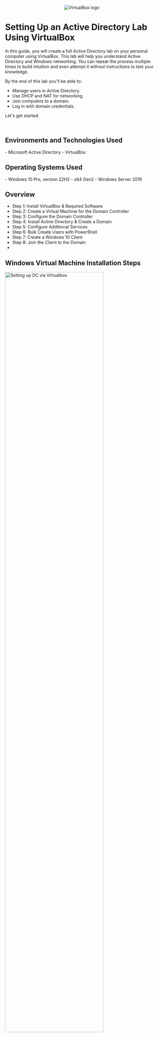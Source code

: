<p align="center">
<img src="https://i.imgur.com/RLMgzCB.png" alt="VirtualBox logo"/>
</p>

<h1>Setting Up an Active Directory Lab Using VirtualBox</h1>
<p>In this guide, you will create a full Active Directory lab on your personal computer using VirtualBox. This lab will help you understand Active Directory and Windows networking. You can repeat the process multiple times to build intuition and even attempt it without instructions to test your knowledge.</p>

<p>By the end of this lab you'll be able to: 
  
- Manage users in Active Directory.
- Use DHCP and NAT for networking.
- Join computers to a domain.
- Log in with domain credentials.

Let's get started. 

</p>

<br />

<h2>Environments and Technologies Used</h2>
- Microsoft Active Directory
- VirtualBox

<h2>Operating Systems Used </h2>
- Windows 10 Pro, version 22H2 - x64 Gen2
- Windows Server 2019

<h2>Overview</h2>

- Step 1: Install VirtualBox & Required Software
- Step 2: Create a Virtual Machine for the Domain Controller
- Step 3: Configure the Domain Controller
- Step 4: Install Active Directory & Create a Domain
- Step 5: Configure Additional Services
- Step 6: Bulk Create Users with PowerShell
- Step 7: Create a Windows 10 Client
- Step 8: Join the Client to the Domain
- 

<h2>Windows Virtual Machine Installation Steps</h2>

<img src="https://i.imgur.com/zPw9Kpj.png" height="80%" width="80%" alt="Setting up DC via Virtualbox"/>

<h3> Step 1: Configure Windows Server 2019 (DC) via VirtualBox. </h3>

- 1.1 Click 'New'
- Name it 'DC'
- Choose the version 'Other version (Windows 64-Bit)'
- Click 'Continue'
- Scroll down to System and change Base Memory to 2048 MB
-  



  
</p>
<br />

<p>
<img src="https://i.imgur.com/r6KduZ5.png" height="80%" width="80%" alt="Creating a Resource Group"/>
</p>
<p>
Step 2: Within the Azure portal, create a resource group. This will be used to store the virtual machines and associated files. 
</p>
<br />

<p>
<img src="https://i.imgur.com/mvdcoLE.png" height="80%" width="80%" alt="Create Windows 10 virtual machine"/>
</p>
<p>
Step 3: Create a Windows 10 virtual machine. Ensure that the subscription, resource group, and region options match the resource group you will be using. 

Choose Windows 10 Pro 22H2. The VM architecture should be x64. Your VM size should be at least 2 vcpus to ensure smooth operation. Check the box at the bottom to confirm that you have an eligble Windows 10/11 license.   

Click Review+Create. 

</p>
<p>
<img src="https://i.imgur.com/kZNi51G.png" height="80%" width="80%" alt="Validating deployment"/>
</p>

<p>
If you get an error screen, go back and correct the red-highlighted areas. Once validated, click Create to deploy the Windows 10 virtual machine.   

Click Review+Create. 
</p>

<p>
<img src="https://i.imgur.com/nuOnEk5.png" height="80%" width="80%" alt="Completing Windows VM creation"/>
</p>


<p>
The Windows virtual machine has been successfully deployed!
</p>

<h2>Linux Virtual Machine Installation Steps</h2>

<p>
<img src="https://i.imgur.com/nSMJBRQ.png" height="80%" width="80%" alt="Logging into Microsoft Azure"/>
</p>
<p>
Step 1: Log into the Azure Portal. 
</p>
<br />

<p>
<img src="https://i.imgur.com/r6KduZ5.png" height="80%" width="80%" alt="Creating a Resource Group"/>
</p>
<p>
Step 2: Within the Azure portal, create a resource group. This will be used to store the virtual machines and associated files. 
</p>
<br />

<p>
<img src="https://i.imgur.com/2blEGro.png" height="80%" width="80%" alt="Create Linux virtual machine"/>
</p>
<p>
Step 3: Create a Linux virtual machine. Ensure that the subscription, resource group, and region options match the resource group you will be using. 

Choose Ubuntu Server 22.04. The VM architecture should be x64. Your VM size should be at least 2 vcpus to ensure smooth operation.
Click Review+Create. 

</p>
<p>
<img src="https://i.imgur.com/kZNi51G.png" height="80%" width="80%" alt="Validating deployment"/>
</p>

<p>
If you get an error screen, go back and correct the red-highlighted areas. Once validated, click Create to deploy the Windows 10 virtual machine.   

Click Review+Create. 
</p>

<p>
<img src="https://i.imgur.com/0pUbRUD.png" height="80%" width="80%" alt="Completing Windows VM creation"/>
</p>


<p>
The Linux virtual machine has been successfully deployed!
</p>


<br />

